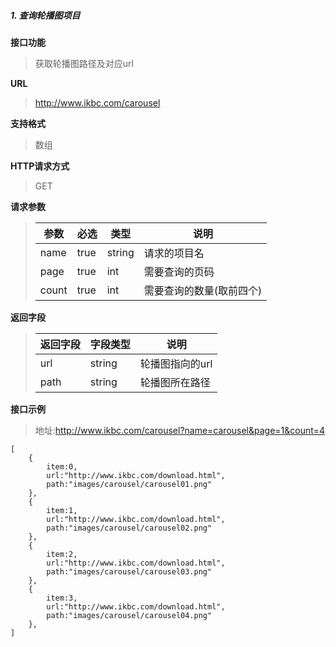 ##### 1. 查询轮播图项目

**接口功能**

> 获取轮播图路径及对应url

**URL**

>http://www.ikbc.com/carousel

**支持格式**

> 数组

**HTTP请求方式**

> GET

**请求参数**

>| 参数  | 必选 | 类型   | 说明                     |
>| ----- | ---- | ------ | ------------------------ |
>| name  | true | string | 请求的项目名             |
>| page  | true | int    | 需要查询的页码           |
>| count | true | int    | 需要查询的数量(取前四个) |

**返回字段**

>| 返回字段 | 字段类型 | 说明            |
>| -------- | -------- | --------------- |
>| url      | string   | 轮播图指向的url |
>| path     | string   | 轮播图所在路径  |

**接口示例**

> 地址:http://www.ikbc.com/carousel?name=carousel&page=1&count=4

```
[
	{
		item:0,
		url:"http://www.ikbc.com/download.html",
		path:"images/carousel/carousel01.png"
	},
	{
		item:1,
		url:"http://www.ikbc.com/download.html",
		path:"images/carousel/carousel02.png"
	},
	{
		item:2,
		url:"http://www.ikbc.com/download.html",
		path:"images/carousel/carousel03.png"
	},
	{
		item:3,
		url:"http://www.ikbc.com/download.html",
		path:"images/carousel/carousel04.png"
	},
]
```

